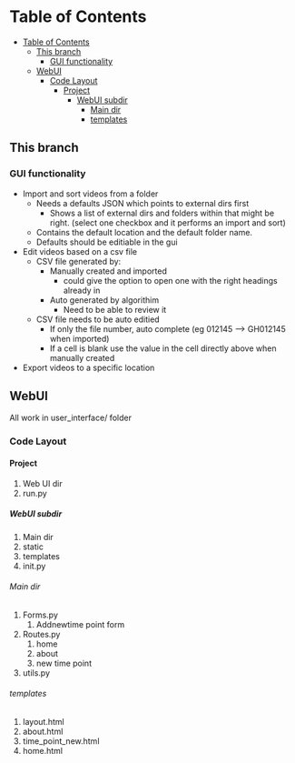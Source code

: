 # Table of Contents

- [Table of Contents](#table-of-contents)
  - [This branch](#this-branch)
    - [GUI functionality](#gui-functionality)
  - [WebUI](#webui)
    - [Code Layout](#code-layout)
      - [Project](#project)
        - [WebUI subdir](#webui-subdir)
          - [Main dir](#main-dir)
          - [templates](#templates)

## This branch



### GUI functionality
* Import and sort videos from a folder
  * Needs a defaults JSON which points to external dirs first
    * Shows a list of external dirs and folders within that might be right. (select one checkbox and it performs an import and sort)
  * Contains the default location and the default folder name.
  * Defaults should be editiable in the gui
* Edit videos based on a csv file
  * CSV file generated by:
    * Manually created and imported
      * could give the option to open one with the right headings already in
    * Auto generated by algorithim
      * Need to be able to review it
  * CSV file needs to be auto editied
    * If only the file number, auto complete (eg 012145 --> GH012145 when imported)
    * If a cell is blank use the value in the cell directly above when manually created
* Export videos to a specific location


## WebUI

All work in user_interface/ folder

### Code Layout

#### Project

1. Web UI dir
2. run.py

##### WebUI subdir

1. Main dir
2. static
3. templates
4. init.py

###### Main dir

 1. Forms.py
    1. Addnewtime point form
 2. Routes.py
    1. home
    2. about
    3. new time point
 3. utils.py

###### templates

1. layout.html
2. about.html
3. time_point_new.html
4. home.html
